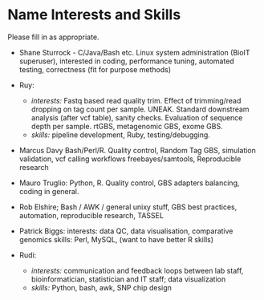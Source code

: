 Name Interests and Skills
=========================


Please fill in as appropriate.


* Shane Sturrock - C/Java/Bash etc. Linux system administration (BioIT superuser), interested in coding, performance tuning, automated testing, correctness (fit for purpose methods)

* Ruy:
  - *interests:* Fastq based read quality trim. Effect of trimming/read dropping on tag count per sample. UNEAK. Standard downstream analysis (after vcf table), sanity checks. Evaluation of sequence depth per sample. rtGBS, metagenomic GBS, exome GBS.
  - *skills:* pipeline development, Ruby, testing/debugging.

* Marcus Davy Bash/Perl/R. Quality control, Random Tag GBS, simulation validation, vcf calling workflows freebayes/samtools, Reproducible research

* Mauro Truglio: Python, R. Quality control, GBS adapters balancing, coding in general.

* Rob Elshire; Bash / AWK / general unixy stuff, GBS best practices, automation, reproducible research, TASSEL

* Patrick Biggs:
    interests:  data QC, data visualisation, comparative genomics
    skills:     Perl, MySQL, (want to have better R skills)

* Rudi:
  - *interests:* communication and feedback loops between lab staff, bioinformatician, statistician and IT staff; data visualization
  - *skills:*    Python, bash, awk, SNP chip design

